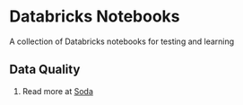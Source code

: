 # Databricks Notebooks
A collection of Databricks notebooks for testing and learning

## Data Quality
1. Read more at [Soda](./Soda.md)

